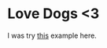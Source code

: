 # Love Dogs <3

I was try [this](https://btholt.github.io/intro-to-web-dev-v2/ajax) example here. 

